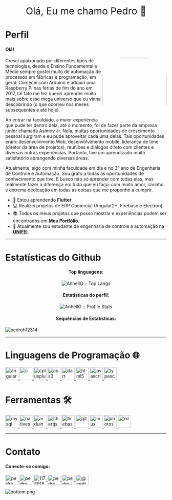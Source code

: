 <p align="center" style="font-size: 30px">Olá, Eu me chamo Pedro 👋</p>


# Perfil

#### Olá!

<img align='right' src="https://pedroh12314.github.io/Meu-portfilio/img/perfil.jpg" width="200" style="border-radius: 30%">

<div>
    <p>
    Cresci apaixonado por diferentes tipos de tecnologias, desde o Ensino Fundamental e Médio sempre gostei muito de automação de processos em fábricas e programação, em geral. Comecei com Arduino e adquiri uma Raspberry Pi nas férias de fim do ano em 2017, tal fato me fez querer aprender muito mais sobre esse mega universo que eu vinha descobrindo (o que ocorreu nos meses subsequentes e até hoje).
    </p>
    <p>
    Ao entrar na faculdade, a maior experiência que pude ter dentro dela, até o momento, foi de fazer parte da empresa júnior chamada Asimov Jr. Nela, muitas oportunidades de crescimento pessoal surgiram e eu pude aproveitar cada uma delas. Tais oportunidades eram: desenvolvimento Web, desenvolvimento mobile, liderança de time (diretor da área de projetos), reuniões e diálogos direto com clientes e diversas outras experiências. Portanto, tive um aprendizado muito satisfatório abrangendo diversas áreas.
    </p>
    <p>
    Atualmente, sigo com minha faculdade em dia e no 3º ano de Engenharia de Controle e Automação. Sou grato a todas as oportunidades de conhecimento que tive. E busco não só aprender com todas elas, mas realmente fazer a diferença em tudo que eu faço: com muito amor, carinho e extrema dedicação em todas as coisas que me proponho a cumprir.
    </p>
</div>

- 📄 Estou aprendendo **Flutter**.
- 💻 Realizei projetos de ERP Comercial (Angular2+, Firebase e Electron).
- :books: Todos os meus projetos que posso mostrar e experiências podem ser encontrados em [**Meu Portfólio**](https://pedroh12314.github.io/Meu-portfilio/).
- 🔭 Atualmente sou estudante de engenharia de controle a automação na  [**UNIFEI**](https://www.unifei.edu.br).

------------

# Estatísticas do Github

<div>
    <h4 align="center">Top linguagens:</h4>
    <p align="center">
        <img src="https://github-readme-stats.vercel.app/api/top-langs/?username=pedroh12314&langs_count=10&theme=tokyonight&layout=compact" alt="AnhellO :: Top Langs" />
    </p>
    <h4 align="center">Estatísticas do perfil:</h4>
    <p align="center">
        <img src="https://github-readme-stats.vercel.app/api?username=pedroh12314&show_icons=true&theme=synthwave" alt="AnhellO :: Profile Stats" />
    </p>
    <h4 align="center">Sequências de Estatísticas:</h4>
    <p>
        <img align="center" src="https://github-readme-streak-stats.herokuapp.com/?user=pedroh12314&" alt="pedroh12314" />
    </p>
</div>

------------

# Linguagens de Programação 🌐

<div align="left">
    <a href="https://angular.io" target="_blank">
        <img src="https://external-content.duckduckgo.com/iu/?u=https%3A%2F%2Ftse2.mm.bing.net%2Fth%3Fid%3DOIP.GmMtKznzJ1dS8sSzxzR3owHaHa%26pid%3DApi&f=1" alt="angularjs" width="40" height="40"/>
    </a>
    <a href="https://www.cprogramming.com/" target="_blank">
        <img src="https://external-content.duckduckgo.com/iu/?u=https%3A%2F%2Fimg.favpng.com%2F10%2F23%2F21%2Fc-programming-language-icon-png-favpng-878WK0RF2zxn7b6TimT7zquZN.jpg&f=1&nofb=1" alt="c" width="40" height="40"/>
    </a>
    <a href="https://www.w3schools.com/cpp/" target="_blank">
        <img src="https://external-content.duckduckgo.com/iu/?u=https%3A%2F%2Ftse3.mm.bing.net%2Fth%3Fid%3DOIP.nE7TDoxUw1llwHxzVsc9ugHaHa%26pid%3DApi&f=1" alt="cplusplus" width="40" height="40"/>
    </a>
    <a href="https://cdn.jsdelivr.net/npm/simple-icons@3.0.1/icons/css3.svg" target="_blank">
        <img src="https://external-content.duckduckgo.com/iu/?u=https%3A%2F%2Ftse2.mm.bing.net%2Fth%3Fid%3DOIP.cpwsoOxkrhYbG3EACu7uGwAAAA%26pid%3DApi&f=1" alt="css3" width="40" height="40"/>
    </a>
    <a href="https://dart.dev" target="_blank">
        <img src="https://external-content.duckduckgo.com/iu/?u=https%3A%2F%2Ftse1.mm.bing.net%2Fth%3Fid%3DOIP.xbbl0osJibSNFIkFJUSr7wAAAA%26pid%3DApi&f=1" alt="dart" width="40" height="40"/>
    </a>
    <a href="https://cdn.jsdelivr.net/npm/simple-icons@3.0.1/icons/html5.svg/" target="_blank">
        <img src="https://external-content.duckduckgo.com/iu/?u=https%3A%2F%2Ftse2.mm.bing.net%2Fth%3Fid%3DOIP.-g-jCV4pPzlHkaH9NPTHyQHaHa%26pid%3DApi&f=1" alt="html5" width="40" height="40"/>
    </a>
    <a href="https://developer.mozilla.org/en-US/docs/Web/JavaScript" target="_blank">
        <img src="https://external-content.duckduckgo.com/iu/?u=https%3A%2F%2Ftse1.mm.bing.net%2Fth%3Fid%3DOIP.6Yy8xS3cHW5cKkH2WIT3uQHaIw%26pid%3DApi&f=1" alt="javascript" width="40" height="40"/>
    </a>
    <a href="https://www.typescriptlang.org/" target="_blank">
        <img src="https://external-content.duckduckgo.com/iu/?u=https%3A%2F%2Ftse3.mm.bing.net%2Fth%3Fid%3DOIP.d0LEHWDsXAL8aB91Bv7T-gAAAA%26pid%3DApi&f=1" alt="typescript" width="40" height="40"/>
    </a>
</div>

# Ferramentas 🛠️
<div>
    <a href="https://www.mysql.com/" target="_blank">
        <img src="https://external-content.duckduckgo.com/iu/?u=https%3A%2F%2Ftse3.mm.bing.net%2Fth%3Fid%3DOIP.-UxRkS1XKkPRaBTG5aGVSAHaHa%26pid%3DApi&f=1" alt="mysql" width="40" height="40">
    </a>
    <a href="https://nativescript.org/" target="_blank">
        <img src="https://raw.githubusercontent.com/detain/svg-logos/780f25886640cef088af994181646db2f6b1a3f8/svg/nativescript.svg" alt="nativescript" width="40" height="40"/>
    </a>
    <a href="https://www.arduino.cc/" target="_blank">
        <img src="https://cdn.worldvectorlogo.com/logos/arduino-1.svg" alt="arduino" width="40" height="40"/>
    </a>
    <a href="https://www.chartjs.org" target="_blank">
        <img src="https://www.chartjs.org/media/logo-title.svg" alt="chartjs" width="40" height="40"/>
    </a>
    <a href="https://firebase.google.com/" target="_blank">
        <img src="https://www.vectorlogo.zone/logos/firebase/firebase-icon.svg" alt="firebase" width="40" height="40"/>
    </a>
    <a href="https://git-scm.com/" target="_blank">
        <img src="https://www.vectorlogo.zone/logos/git-scm/git-scm-icon.svg" alt="git" width="40" height="40"/>
    </a>
    <a href="https://www.linux.org/" target="_blank">
        <img src="https://external-content.duckduckgo.com/iu/?u=https%3A%2F%2Ftse3.mm.bing.net%2Fth%3Fid%3DOIP.T4ibVlkMLUX4UrMvD1kSHwHaHa%26pid%3DApi&f=1" alt="linux" width="40" height="40"/>
    </a>
    <a href="https://www.photoshop.com/en" target="_blank">
        <img src="https://external-content.duckduckgo.com/iu/?u=https%3A%2F%2Ftse3.mm.bing.net%2Fth%3Fid%3DOIP.yaWcfDxVXShX-If1k_m0NgHaHa%26pid%3DApi&f=1" alt="photoshop" width="40" height="40"/>
    </a> 
    <a href="https://www.adobe.com/products/xd.html" target="_blank">
        <img src="https://cdn.worldvectorlogo.com/logos/adobe-xd.svg" alt="xd" width="40" height="40"/>
    </a>
</div>

------------

# Contato

#### Conecte-se comigo:

<div>
    <p align="left">
    <a href="https://linkwhats.app/e72e13" target="blank">
        <img align="center" src="https://cdn.jsdelivr.net/npm/simple-icons@3.0.1/icons/whatsapp.svg" alt="pedro henrique lemes" height="30" width="40"/>
    </a>
    <a href="https://linkedin.com/in/pedro henrique lemes" target="blank">
        <img align="center" src="https://cdn.jsdelivr.net/npm/simple-icons@3.0.1/icons/linkedin.svg" alt="pedro henrique lemes" height="30" width="40"/>
    </a>
    <a href="https://stackoverflow.com/users/11789189" target="blank">
        <img align="center" src="https://cdn.jsdelivr.net/npm/simple-icons@3.0.1/icons/stackoverflow.svg" alt="11789189" height="30" width="40" />
    </a>
    <a href="https://fb.com/pedro henrique lemes" target="blank">
        <img align="center" src="https://cdn.jsdelivr.net/npm/simple-icons@3.0.1/icons/facebook.svg" alt="pedro henrique lemes" height="30" width="40" />
    </a>
    <a href="https://instagram.com/pedro_hlemes" target="blank">
        <img align="center" src="https://cdn.jsdelivr.net/npm/simple-icons@3.0.1/icons/instagram.svg" alt="pedro_hlemes" height="30" width="40" />
    </a>
    <a href="https://medium.com/@pedroh.12314" target="blank">
        <img align="center" src="https://cdn.jsdelivr.net/npm/simple-icons@3.0.1/icons/medium.svg" alt="@pedroh.12314" height="30" width="40" />
    </a>
</div>

![bottom.png](https://pedroh12314.github.io/Meu-portfilio/img/readme-bottom.png)